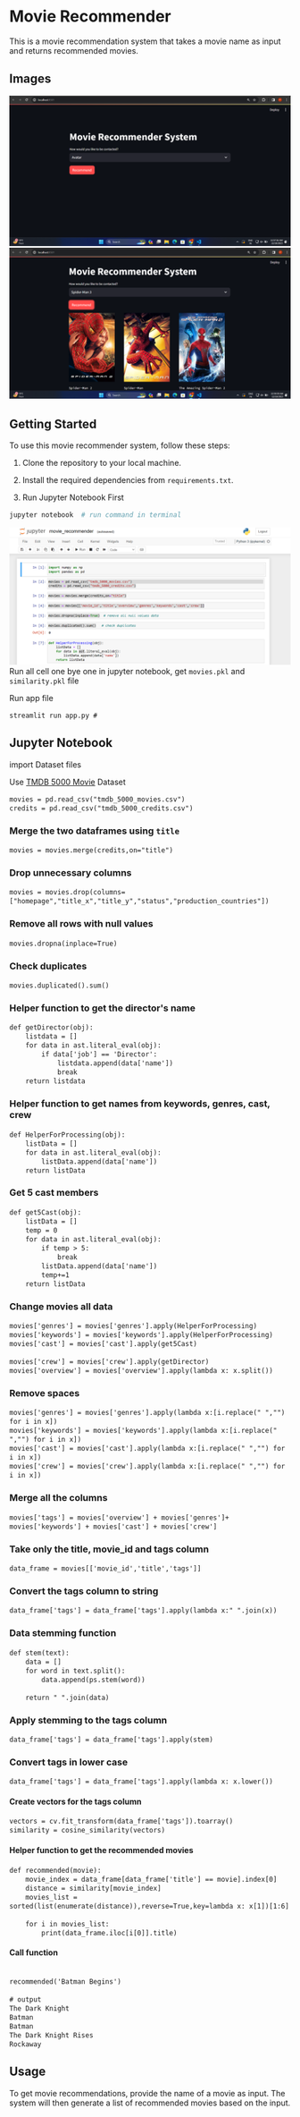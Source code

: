 # Movie Recommender

This is a movie recommendation system that takes a movie name as input and returns recommended movies.

## Images
![Image Description](./home_page1.png)
![Image Description](./home_page2.png)


## Getting Started

To use this movie recommender system, follow these steps:

1. Clone the repository to your local machine.
2. Install the required dependencies from `requirements.txt`.

3. Run Jupyter Notebook First
``` python []
jupyter notebook  # run command in terminal 
```
![Image Description](./jupyter_notebook.png)
Run all cell one bye one in jupyter notebook, get `movies.pkl` and `similarity.pkl` file

Run app file
``` python3 []
streamlit run app.py #
```

## Jupyter Notebook

import Dataset files

Use [TMDB 5000 Movie](https://www.kaggle.com/datasets/tmdb/tmdb-movie-metadata) Dataset


``` python3 []
movies = pd.read_csv("tmdb_5000_movies.csv")
credits = pd.read_csv("tmdb_5000_credits.csv")
```

### Merge the two dataframes using `title`
``` python3 []
movies = movies.merge(credits,on="title")
```

### Drop unnecessary columns
``` python3 []
movies = movies.drop(columns=["homepage","title_x","title_y","status","production_countries"])
```

### Remove all rows with null values
``` python3 []
movies.dropna(inplace=True)
```

### Check duplicates
``` python3 []
movies.duplicated().sum()
```

### Helper function to get the director's name

``` python3 []
def getDirector(obj):
    listdata = []
    for data in ast.literal_eval(obj):
        if data['job'] == 'Director':
            listdata.append(data['name'])
            break
    return listdata
```

### Helper function to get names from keywords, genres, cast, crew

``` python3 []
def HelperForProcessing(obj):
    listData = []
    for data in ast.literal_eval(obj):
        listData.append(data['name'])
    return listData
```

### Get 5 cast members
``` python3 []
def get5Cast(obj):
    listData = []
    temp = 0
    for data in ast.literal_eval(obj):
        if temp > 5:
            break
        listData.append(data['name'])
        temp+=1
    return listData
```

### Change movies all data
``` python3 []
movies['genres'] = movies['genres'].apply(HelperForProcessing)
movies['keywords'] = movies['keywords'].apply(HelperForProcessing)
movies['cast'] = movies['cast'].apply(get5Cast)

movies['crew'] = movies['crew'].apply(getDirector)
movies['overview'] = movies['overview'].apply(lambda x: x.split())
```

### Remove spaces
``` python3 []
movies['genres'] = movies['genres'].apply(lambda x:[i.replace(" ","") for i in x])
movies['keywords'] = movies['keywords'].apply(lambda x:[i.replace(" ","") for i in x])
movies['cast'] = movies['cast'].apply(lambda x:[i.replace(" ","") for i in x])
movies['crew'] = movies['crew'].apply(lambda x:[i.replace(" ","") for i in x])
```

### Merge all the columns
``` python3 []
movies['tags'] = movies['overview'] + movies['genres']+ movies['keywords'] + movies['cast'] + movies['crew']
```

### Take only the title, movie_id and tags column
``` python3 []
data_frame = movies[['movie_id','title','tags']]
```

### Convert the tags column to string
``` python3 []
data_frame['tags'] = data_frame['tags'].apply(lambda x:" ".join(x))
```

### Data stemming function
``` python3 []
def stem(text):
    data = []
    for word in text.split():
        data.append(ps.stem(word))
    
    return " ".join(data)
```

### Apply stemming to the tags column
``` python3 []
data_frame['tags'] = data_frame['tags'].apply(stem)
```

### Convert tags in lower case
``` python3 []
data_frame['tags'] = data_frame['tags'].apply(lambda x: x.lower())
```

#### Create vectors for the tags column
``` python3 []
vectors = cv.fit_transform(data_frame['tags']).toarray()
similarity = cosine_similarity(vectors)
```

#### Helper function to get the recommended movies
``` python3 []
def recommended(movie):
    movie_index = data_frame[data_frame['title'] == movie].index[0]
    distance = similarity[movie_index]
    movies_list = sorted(list(enumerate(distance)),reverse=True,key=lambda x: x[1])[1:6]
    
    for i in movies_list:
        print(data_frame.iloc[i[0]].title)

```
#### Call function 
``` python3 []

recommended('Batman Begins')

# output 
The Dark Knight
Batman
Batman
The Dark Knight Rises
Rockaway
```
## Usage

To get movie recommendations, provide the name of a movie as input. The system will then generate a list of recommended movies based on the input.

